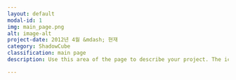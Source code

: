 ```yaml
---
layout: default
modal-id: 1
img: main_page.png
alt: image-alt
project-date: 2012년 4월 &mdash; 현재
category: ShadowCube
classification: main page
description: Use this area of the page to describe your project. The icon above is part of a free icon set by <a href="https://sellfy.com/p/8Q9P/jV3VZ/">Flat Icons</a>. On their website, you can download their free set with 16 icons, or you can purchase the entire set with 146 icons for only $12!

---
```

